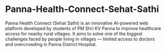 # Panna-Health-Connect-Sehat-Sathi
Panna Health Connect (Sehat Sathi) is an innovative AI-powered web platform developed by students of PM Shri KV Panna to improve healthcare access for nearby rural villages. It aims to solve one of the biggest challenges faced by people living in villages — limited access to doctors and overcrowding in Panna District Hospital.
